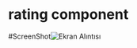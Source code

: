 # rating component

#ScreenShot![Ekran Alıntısı](https://github.com/vertig0o/rating/assets/66363263/f2298384-343a-4b56-b66b-9df62ce65a72)

